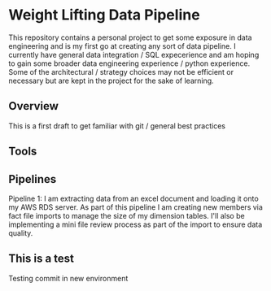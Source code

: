 # Weight Lifting Data Pipeline
This repository contains a personal project to get some exposure in data engineering and is my first go at creating any sort of data pipeline. I currently have general data integration / SQL expecerience and am hoping to gain some broader data engineering experience / python experience. Some of the architectural / strategy choices may not be efficient or necessary but are kept in the project for the sake of learning. 


## Overview
This is a first draft to get familiar with git / general best practices 

## Tools

## Pipelines 
Pipeline 1: I am extracting data from an excel document and loading it onto my AWS RDS server. As part of this pipeline I am creating new members via fact file imports to manage the size of my dimension tables. I'll also be implementing a mini file review process as part of the import to ensure data quality. 

## This is a test
Testing commit in new environment
